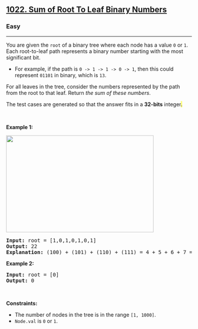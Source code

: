 <h2><a href="https://leetcode.com/problems/sum-of-root-to-leaf-binary-numbers/">1022. Sum of Root To Leaf Binary Numbers</a></h2><h3>Easy</h3><hr><div style="user-select: auto;"><p style="user-select: auto;">You are given the <code style="user-select: auto;">root</code> of a binary tree where each node has a value <code style="user-select: auto;">0</code> or <code style="user-select: auto;">1</code>. Each root-to-leaf path represents a binary number starting with the most significant bit.</p>

<ul style="user-select: auto;">
	<li style="user-select: auto;">For example, if the path is <code style="user-select: auto;">0 -&gt; 1 -&gt; 1 -&gt; 0 -&gt; 1</code>, then this could represent <code style="user-select: auto;">01101</code> in binary, which is <code style="user-select: auto;">13</code>.</li>
</ul>

<p style="user-select: auto;">For all leaves in the tree, consider the numbers represented by the path from the root to that leaf. Return <em style="user-select: auto;">the sum of these numbers</em>.</p>

<p style="user-select: auto;">The test cases are generated so that the answer fits in a <strong style="user-select: auto;">32-bits</strong> integer<lighter data-id="lgt35206393686001936" style="background-color: rgb(255, 255, 131); user-select: auto;">.</lighter></p>

<p style="user-select: auto;">&nbsp;</p>
<p style="user-select: auto;"><strong style="user-select: auto;">Example 1:</strong></p>
<img alt="" src="https://assets.leetcode.com/uploads/2019/04/04/sum-of-root-to-leaf-binary-numbers.png" style="width: 400px; height: 263px; user-select: auto;">
<pre style="user-select: auto;"><strong style="user-select: auto;">Input:</strong> root = [1,0,1,0,1,0,1]
<strong style="user-select: auto;">Output:</strong> 22
<strong style="user-select: auto;">Explanation: </strong>(100) + (101) + (110) + (111) = 4 + 5 + 6 + 7 = 22
</pre>

<p style="user-select: auto;"><strong style="user-select: auto;">Example 2:</strong></p>

<pre style="user-select: auto;"><strong style="user-select: auto;">Input:</strong> root = [0]
<strong style="user-select: auto;">Output:</strong> 0
</pre>

<p style="user-select: auto;">&nbsp;</p>
<p style="user-select: auto;"><strong style="user-select: auto;">Constraints:</strong></p>

<ul style="user-select: auto;">
	<li style="user-select: auto;">The number of nodes in the tree is in the range <code style="user-select: auto;">[1, 1000]</code>.</li>
	<li style="user-select: auto;"><code style="user-select: auto;">Node.val</code> is <code style="user-select: auto;">0</code> or <code style="user-select: auto;">1</code>.</li>
</ul>
</div>